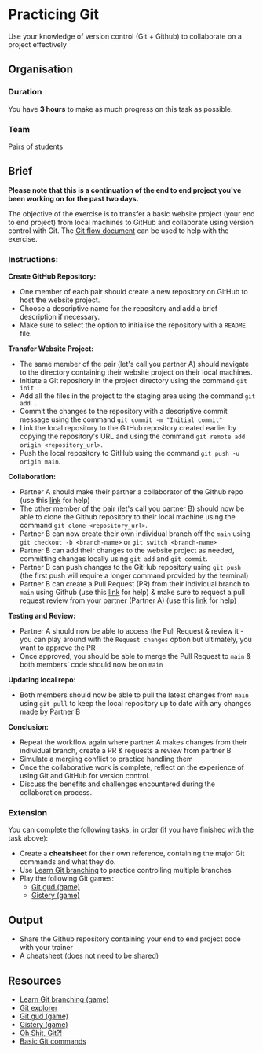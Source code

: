 # Practicing Git

Use your knowledge of version control (Git + Github) to collaborate on a project effectively 

## Organisation

### Duration

You have **3 hours** to make as much progress on this task as possible.

### Team

Pairs of students

## Brief

**Please note that this is a continuation of the end to end project you've been working on for the past two days.**

The objective of the exercise is to transfer a basic website project (your end to end project) from local machines to GitHub and collaborate using version control with Git. The [Git flow document](../git-notes/git-flow.md) can be used to help with the exercise. 

### Instructions:

**Create GitHub Repository:**
- One member of each pair should create a new repository on GitHub to host the website project.
- Choose a descriptive name for the repository and add a brief description if necessary.
- Make sure to select the option to initialise the repository with a `README` file.

**Transfer Website Project:**
- The same member of the pair (let's call you partner A) should navigate to the directory containing their website project on their local machines.
- Initiate a Git repository in the project directory using the command `git init`
- Add all the files in the project to the staging area using the command `git add .`
- Commit the changes to the repository with a descriptive commit message using the command `git commit -m "Initial commit"`
- Link the local repository to the GitHub repository created earlier by copying the repository's URL and using the command `git remote add origin <repository_url>`.
- Push the local repository to GitHub using the command `git push -u origin main`.

**Collaboration:**
- Partner A should make their partner a collaborator of the Github repo (use this [link](https://docs.github.com/en/account-and-profile/setting-up-and-managing-your-personal-account-on-github/managing-access-to-your-personal-repositories/inviting-collaborators-to-a-personal-repository) for help)
- The other member of the pair (let's call you partner B) should now be able to clone the Github repository to their local machine using the command `git clone <repository_url>`.
- Partner B can now create their own individual branch off the `main` using `git checkout -b <branch-name>` or `git switch <branch-name>`
- Partner B can add their changes to the website project as needed, committing changes locally using `git add` and `git commit`.
- Partner B can push changes to the GitHub repository using `git push` (the first push will require a longer command provided by the terminal)
- Partner B can create a Pull Request (PR) from their individual branch to `main` using Github (use this [link](https://docs.github.com/en/pull-requests/collaborating-with-pull-requests/proposing-changes-to-your-work-with-pull-requests/creating-a-pull-request) for help) & make sure to request a pull request review from your partner (Partner A) (use this [link](https://docs.github.com/en/pull-requests/collaborating-with-pull-requests/proposing-changes-to-your-work-with-pull-requests/requesting-a-pull-request-review) for help)

**Testing and Review:**
- Partner A should now be able to access the Pull Request & review it - you can play around with the `Request changes` option but ultimately, you want to approve the PR
- Once approved, you should be able to merge the Pull Request to `main` & both members' code should now be on `main` 

**Updating local repo:**
- Both members should now be able to pull the latest changes from `main` using `git pull` to keep the local repository up to date with any changes made by Partner B 

**Conclusion:**
- Repeat the workflow again where partner A makes changes from their individual branch, create a PR & requests a review from partner B
- Simulate a merging conflict to practice handling them 
- Once the collaborative work is complete, reflect on the experience of using Git and GitHub for version control.
- Discuss the benefits and challenges encountered during the collaboration process.

### Extension

You can complete the following tasks, in order (if you have finished with the task above):

- Create a **cheatsheet** for their own reference, containing the major Git commands and what they do.
- Use [Learn Git branching](https://learngitbranching.js.org/) to practice controlling multiple branches
- Play the following Git games:
  - [Git gud (game)](https://github.com/benthayer/git-gud)
  - [Gistery (game)](https://github.com/nivbend/gitstery)
    
## Output

- Share the Github repository containing your end to end project code with your trainer
- A cheatsheet (does not need to be shared)

## Resources

- [Learn Git branching (game)](https://learngitbranching.js.org/)
- [Git explorer](https://gitexplorer.com/)
- [Git gud (game)](https://github.com/benthayer/git-gud)
- [Gistery (game)](https://github.com/nivbend/gitstery)
- [Oh Shit, Git?!](https://ohshitgit.com/)
- [Basic Git commands](https://www.freecodecamp.org/news/how-to-use-basic-git-and-github-commands/)
